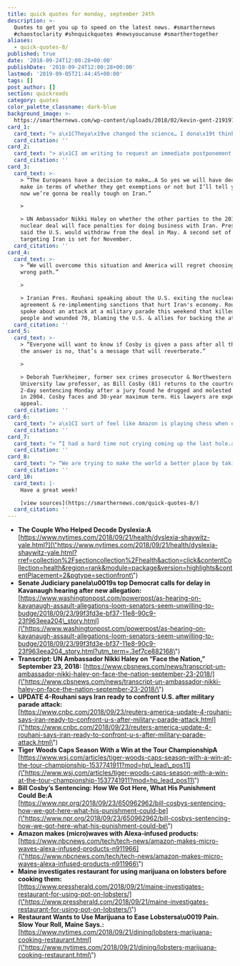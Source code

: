 ```yaml
---
title: quick quotes for monday, september 24th
description: >-
  Quotes to get you up to speed on the latest news. #smarthernews
  #chaostoclarity #shnquickquotes #newsyoucanuse #smarthertogether
aliases:
  - quick-quotes-8/
published: true
date: '2018-09-24T12:00:28+00:00'
publishDate: '2018-09-24T12:00:28+00:00'
lastmod: '2019-09-05T21:44:45+00:00'
tags: []
post_author: []
section: quickreads
category: quotes
color_palette_classname: dark-blue
background_image: >-
  https://smarthernews.com/wp-content/uploads/2018/02/kevin-gent-219197-360x360.jpg
card_1:
  card_text: "> a\x1CTheya\x19ve changed the science… I dona\x19t think any two people come close to the impact they have had.a\x1D\n> \n> David Boies, a high-profile attorney who suffers from dyslexia, reflecting on Sally and Bennett Shaywitz who lead Yale Center for Dyslexia and Creativity. Married and in their 70s, the Shaywitz have researched dyslexia, the most common learning disorder, for 35 years and discovered it impacts an est. 1 in 5 people."
  card_citation: ''
card_2:
  card_text: "> a\x1CI am writing to request an immediate postponement of any further proceedings related to the nomination of Brett Kavanaugh.a\x1D\n> \n> Sen. Dianne Feinstein, in a letter to Sen. Grassley, the head of the Senate Judiciary Committee. On Sunday night another allegation surfaced against Supreme Court nominee Bret Kavanaugh, claiming he exposed himself to a woman at a college party. Kavanaugh and his first accuser are expected to testify on Thursday."
  card_citation: ''
card_3:
  card_text: >-
    > “The Europeans have a decision to make….A So yes we will have decisions to
    make in terms of whether they get exemptions or not but I’ll tell you right
    now we’re gonna be really tough on Iran.”

    > 

    > UN Ambassador Nikki Haley on whether the other parties to the 2015 Iran
    nuclear deal will face penalties for doing business with Iran. Pres. Trump
    said the U.S. would withdraw from the deal in May. A second set of sanctions
    targeting Iran is set for November.
  card_citation: ''
card_4:
  card_text: >-
    > “We will overcome this situation and America will regret choosing the
    wrong path.”

    > 

    > Iranian Pres. Rouhani speaking about the U.S. exiting the nuclear
    agreement & re-implementing sanctions that hurt Iran's economy. Rouhani also
    spoke about an attack at a military parade this weekend that killed 25
    people and wounded 70, blaming the U.S. & allies for backing the attack.
  card_citation: ''
card_5:
  card_text: >-
    > “Everyone will want to know if Cosby is given a pass after all this. If
    the answer is no, that’s a message that will reverberate.”

    > 

    > Deborah Tuerkheimer, former sex crimes prosecutor & Northwestern
    University law professor, as Bill Cosby (81) returns to the courtroom for a
    2-day sentencing Monday after a jury found he drugged and molested a woman
    in 2004. Cosby faces and 30-year maximum term. His lawyers are expected to
    appeal.
  card_citation: ''
card_6:
  card_text: "> a\x1CI sort of feel like Amazon is playing chess when everyone else is playing checkers…a\x1D\n> \n> Andrew Lipsman, eMarketer principal analyst, as Amazon unveils a dozen, voice-activated Alexa products, including a $60 microwave. Lipsman says Amazon's efforts to get people talking to their microwave might seem insignificant, but upend how people interact with their devices."
  card_citation: ''
card_7:
  card_text: "> “I had a hard time not crying coming up the last hole.a\x1D\n> \n> Tiger Woods to NBC News after winning the Tour Championship - his first major win in 5 years. Once the top golfer in the world, Woods has come back from 4 back surgeries, a divorce that revealed a sex scandal and an arrest for DUI."
  card_citation: ''
card_8:
  card_text: "> “We are trying to make the world a better place by taking as much pain out of it as we can.”\n> \n> Charlotte Gill, owner of Charlottea\x19s Legendary Lobster Pound in Maine, who is sedating lobsters with marijuana smoke in hopes of killing them more humanely. State health inspectors say the practice is illegal, but Gill says she's confident the lobster, which is not yet available sale, can be sold without violating state laws or codes."
  card_citation: ''
card_10:
  card_text: |-
    Have a great week!

    [view sources](https://smarthernews.com/quick-quotes-8/)
  card_citation: ''
---
```

*   **The Couple Who Helped Decode Dyslexia:A**  
    [https://www.nytimes.com/2018/09/21/health/dyslexia-shaywitz-yale.html?](\"https://www.nytimes.com/2018/09/21/health/dyslexia-shaywitz-yale.html?rref=collection%2Fsectioncollection%2Fhealth&action=click&contentCollection=health&region=rank&module=package&version=highlights&contentPlacement=2&pgtype=sectionfront\")
*   **Senate Judiciary panela\\u0019s top Democrat calls for delay in Kavanaugh hearing after new allegation:**  
    [https://www.washingtonpost.com/powerpost/as-hearing-on-kavanaugh-assault-allegations-loom-senators-seem-unwilling-to-budge/2018/09/23/99f3fd3e-bf37-11e8-90c9-23f963eea204\_story.html](\"https://www.washingtonpost.com/powerpost/as-hearing-on-kavanaugh-assault-allegations-loom-senators-seem-unwilling-to-budge/2018/09/23/99f3fd3e-bf37-11e8-90c9-23f963eea204_story.html?utm_term=.3ef7ce882168\")
*   **Transcript: UN Ambassador Nikki Haley on “Face the Nation,” September 23, 2018:** [https://www.cbsnews.com/news/transcript-un-ambassador-nikki-haley-on-face-the-nation-september-23-2018/](\"https://www.cbsnews.com/news/transcript-un-ambassador-nikki-haley-on-face-the-nation-september-23-2018/\")
*   **UPDATE 4-Rouhani says Iran ready to confront U.S. after military parade attack:**  
    [https://www.cnbc.com/2018/09/23/reuters-america-update-4-rouhani-says-iran-ready-to-confront-u-s-after-military-parade-attack.html](\"https://www.cnbc.com/2018/09/23/reuters-america-update-4-rouhani-says-iran-ready-to-confront-u-s-after-military-parade-attack.html\")
*   **Tiger Woods Caps Season With a Win at the Tour ChampionshipA**  
    [https://www.wsj.com/articles/tiger-woods-caps-season-with-a-win-at-the-tour-championship-1537741911?mod=hp\_lead\_pos11](\"https://www.wsj.com/articles/tiger-woods-caps-season-with-a-win-at-the-tour-championship-1537741911?mod=hp_lead_pos11\")
*   **Bill Cosby’s Sentencing: How We Got Here, What His Punishment Could Be:A**  
    [https://www.npr.org/2018/09/23/650962962/bill-cosbys-sentencing-how-we-got-here-what-his-punishment-could-be](\"https://www.npr.org/2018/09/23/650962962/bill-cosbys-sentencing-how-we-got-here-what-his-punishment-could-be\")
*   **Amazon makes (micro)waves with Alexa-infused products:**  
    [https://www.nbcnews.com/tech/tech-news/amazon-makes-micro-waves-alexa-infused-products-n911966](\"https://www.nbcnews.com/tech/tech-news/amazon-makes-micro-waves-alexa-infused-products-n911966\")
*   **Maine investigates restaurant for using marijuana on lobsters before cooking them:**  
    [https://www.pressherald.com/2018/09/21/maine-investigates-restaurant-for-using-pot-on-lobsters/](\"https://www.pressherald.com/2018/09/21/maine-investigates-restaurant-for-using-pot-on-lobsters/\")
*   **Restaurant Wants to Use Marijuana to Ease Lobstersa\\u0019 Pain. Slow Your Roll, Maine Says.:**  
    [https://www.nytimes.com/2018/09/21/dining/lobsters-marijuana-cooking-restaurant.html](\"https://www.nytimes.com/2018/09/21/dining/lobsters-marijuana-cooking-restaurant.html\")